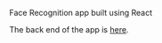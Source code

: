 Face Recognition app built using React

The back end of the app is [here](https://github.com/anirudhkanakatte/facerecognition-back-end).
